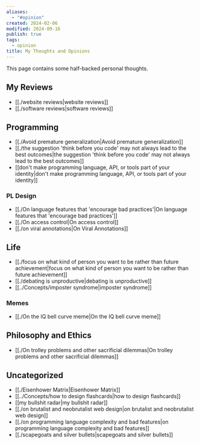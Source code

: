 ```yaml
---
aliases:
  - "#opinion"
created: 2024-02-06
modified: 2024-09-16
publish: true
tags:
  - opinion
title: My Thoughts and Opinions
---
```

This page contains some half-backed personal thoughts.

## My Reviews
- [[./website reviews|website reviews]]
- [[./software reviews|software reviews]]

## Programming
- [[./Avoid premature generalization|Avoid premature generalization]]
- [[./the suggestion 'think before you code' may not always lead to the best outcomes|the suggestion 'think before you code' may not always lead to the best outcomes]]
- [[don't make programming language, API, or tools part of your identity|don't make programming language, API, or tools part of your identity]]

### PL Design
- [[./On language features that 'encourage bad practices'|On language features that 'encourage bad practices']]
- [[./On access control|On access control]]
- [[./on viral annotations|On Viral Annotations]]

## Life
- [[./focus on what kind of person you want to be rather than future achievement|focus on what kind of person you want to be rather than future achievement]]
- [[./debating is unproductive|debating is unproductive]]
- [[../Concepts/imposter syndrome|imposter syndrome]]

### Memes
- [[./On the IQ bell curve meme|On the IQ bell curve meme]]

## Philosophy and Ethics
- [[./On trolley problems and other sacrificial dilemmas|On trolley problems and other sacrificial dilemmas]]

## Uncategorized
- [[./Eisenhower Matrix|Eisenhower Matrix]]
- [[../Concepts/how to design flashcards|how to design flashcards]]
- [[my bullshit radar|my bullshit radar]]
- [[./on brutalist and neobrutalist web design|on brutalist and neobrutalist web design]]
- [[./on programming language complexity and bad features|on programming language complexity and bad features]]
- [[./scapegoats and silver bullets|scapegoats and silver bullets]]
